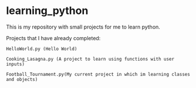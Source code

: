 # learning_python
This is my repository with small projects for me to learn python.

Projects that I have already completed:

    HelloWorld.py (Hello World)

    Cooking_Lasagna.py (A project to learn using functions with user inputs)
    
    Football_Tournament.py(My current project in which im learning classes and objects)
